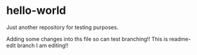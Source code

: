 # hello-world
Just another repository for testing purposes.

Adding some changes into ths file so can test branching!!
This is readme-edit branch I am editing!!
